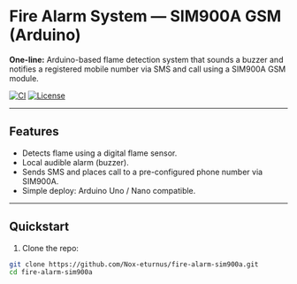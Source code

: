 # Fire Alarm System — SIM900A GSM (Arduino)

**One-line:** Arduino-based flame detection system that sounds a buzzer and notifies a registered mobile number via SMS and call using a SIM900A GSM module.

[![CI](https://github.com/Nox-eturnus/fire-alarm-sim900a/actions/workflows/ci.yml/badge.svg)](https://github.com/Nox-eturnus/fire-alarm-sim900a/actions)
[![License](https://img.shields.io/badge/license-MIT-blue.svg)](LICENSE)

---

## Features

- Detects flame using a digital flame sensor.
- Local audible alarm (buzzer).
- Sends SMS and places call to a pre-configured phone number via SIM900A.
- Simple deploy: Arduino Uno / Nano compatible.

---

## Quickstart

1. Clone the repo:

```bash
git clone https://github.com/Nox-eturnus/fire-alarm-sim900a.git
cd fire-alarm-sim900a
```
